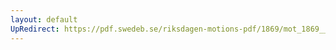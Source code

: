 ```yaml
---
layout: default
UpRedirect: https://pdf.swedeb.se/riksdagen-motions-pdf/1869/mot_1869__ak__00114.pdf
---
```

